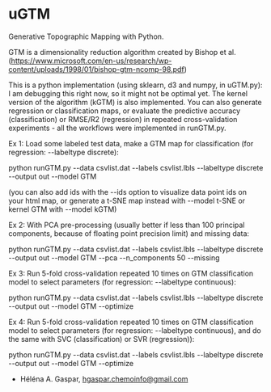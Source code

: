 # uGTM
Generative Topographic Mapping with Python.

GTM is a dimensionality reduction algorithm created by Bishop et al. (https://www.microsoft.com/en-us/research/wp-content/uploads/1998/01/bishop-gtm-ncomp-98.pdf)

This is a python implementation (using sklearn, d3 and numpy, in uGTM.py): I am debugging this right now, so it might not be optimal yet. The kernel version of the algorithm (kGTM) is also implemented. You can also generate regression or classification maps, or evaluate the predictive accuracy (classification) or RMSE/R2 (regression) in repeated cross-validation experiments - all the workflows were implemented in runGTM.py.

Ex 1: Load some labeled test data, make a GTM map for classification (for regression: --labeltype discrete): 

python runGTM.py  --data csvlist.dat --labels csvlist.lbls  --labeltype discrete --output out --model GTM

(you can also add ids with the --ids option to visualize data point ids on your html map, or generate a t-SNE map instead with --model t-SNE or kernel GTM with --model kGTM)

Ex 2: With PCA pre-processing (usually better if less than 100 principal components, because of floating point precision limit) and missing data:

python runGTM.py  --data csvlist.dat --labels csvlist.lbls  --labeltype discrete --output out --model GTM --pca --n_components 50 --missing

Ex 3: Run 5-fold cross-validation repeated 10 times on GTM classification model to select parameters (for regression: --labeltype continuous): 

python runGTM.py  --data csvlist.dat --labels csvlist.lbls  --labeltype discrete --output out --model GTM --optimize

Ex 4: Run 5-fold cross-validation repeated 10 times on GTM classification model to select parameters (for regression: --labeltype continuous), and do the same with SVC (classification) or SVR (regression)):

python runGTM.py  --data csvlist.dat --labels csvlist.lbls  --labeltype discrete --output out --model GTM --optimize

- Héléna A. Gaspar, hgaspar.chemoinfo@gmail.com


